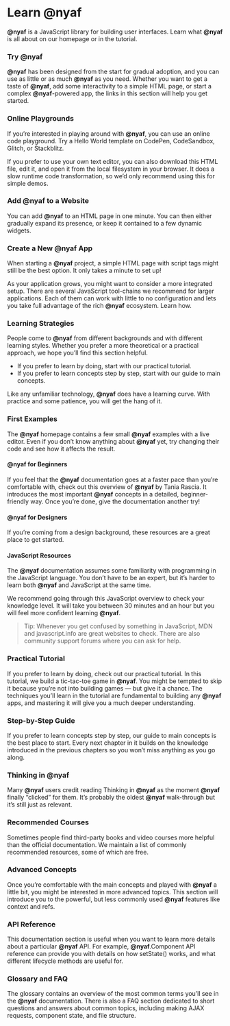 # Learn @nyaf

**@nyaf** is a JavaScript library for building user interfaces. Learn what **@nyaf** is all about on our homepage or in the tutorial.

### Try **@nyaf**

**@nyaf** has been designed from the start for gradual adoption, and you can use as little or as much **@nyaf** as you need. Whether you want to get a taste of **@nyaf**, add some interactivity to a simple HTML page, or start a complex **@nyaf**-powered app, the links in this section will help you get started.

### Online Playgrounds

If you’re interested in playing around with **@nyaf**, you can use an online code playground. Try a Hello World template on CodePen, CodeSandbox, Glitch, or Stackblitz.

If you prefer to use your own text editor, you can also download this HTML file, edit it, and open it from the local filesystem in your browser. It does a slow runtime code transformation, so we’d only recommend using this for simple demos.

### Add **@nyaf** to a Website

You can add **@nyaf** to an HTML page in one minute. You can then either gradually expand its presence, or keep it contained to a few dynamic widgets.

### Create a New **@nyaf** App

When starting a **@nyaf** project, a simple HTML page with script tags might still be the best option. It only takes a minute to set up!

As your application grows, you might want to consider a more integrated setup. There are several JavaScript tool-chains we recommend for larger applications. Each of them can work with little to no configuration and lets you take full advantage of the rich **@nyaf** ecosystem. Learn how.

### Learning Strategies

People come to **@nyaf** from different backgrounds and with different learning styles. Whether you prefer a more theoretical or a practical approach, we hope you’ll find this section helpful.

* If you prefer to learn by doing, start with our practical tutorial.
* If you prefer to learn concepts step by step, start with our guide to main concepts.

Like any unfamiliar technology, **@nyaf** does have a learning curve. With practice and some patience, you will get the hang of it.

### First Examples

The **@nyaf** homepage contains a few small **@nyaf** examples with a live editor. Even if you don’t know anything about **@nyaf** yet, try changing their code and see how it affects the result.

#### **@nyaf** for Beginners

If you feel that the **@nyaf** documentation goes at a faster pace than you’re comfortable with, check out this overview of **@nyaf** by Tania Rascia. It introduces the most important **@nyaf** concepts in a detailed, beginner-friendly way. Once you’re done, give the documentation another try!

#### **@nyaf** for Designers

If you’re coming from a design background, these resources are a great place to get started.

#### JavaScript Resources

The **@nyaf** documentation assumes some familiarity with programming in the JavaScript language. You don’t have to be an expert, but it’s harder to learn both **@nyaf** and JavaScript at the same time.

We recommend going through this JavaScript overview to check your knowledge level. It will take you between 30 minutes and an hour but you will feel more confident learning **@nyaf**.

> Tip: Whenever you get confused by something in JavaScript, MDN and javascript.info are great websites to check. There are also community support forums where you can ask for help.

### Practical Tutorial

If you prefer to learn by doing, check out our practical tutorial. In this tutorial, we build a tic-tac-toe game in **@nyaf**. You might be tempted to skip it because you’re not into building games — but give it a chance. The techniques you’ll learn in the tutorial are fundamental to building any **@nyaf** apps, and mastering it will give you a much deeper understanding.

### Step-by-Step Guide

If you prefer to learn concepts step by step, our guide to main concepts is the best place to start. Every next chapter in it builds on the knowledge introduced in the previous chapters so you won’t miss anything as you go along.

### Thinking in **@nyaf**

Many **@nyaf** users credit reading Thinking in **@nyaf** as the moment **@nyaf** finally “clicked” for them. It’s probably the oldest **@nyaf** walk-through but it’s still just as relevant.

### Recommended Courses

Sometimes people find third-party books and video courses more helpful than the official documentation. We maintain a list of commonly recommended resources, some of which are free.

### Advanced Concepts

Once you’re comfortable with the main concepts and played with **@nyaf** a little bit, you might be interested in more advanced topics. This section will introduce you to the powerful, but less commonly used **@nyaf** features like context and refs.

### API Reference

This documentation section is useful when you want to learn more details about a particular **@nyaf** API. For example, **@nyaf**.Component API reference can provide you with details on how setState() works, and what different lifecycle methods are useful for.

### Glossary and FAQ

The glossary contains an overview of the most common terms you’ll see in the **@nyaf** documentation. There is also a FAQ section dedicated to short questions and answers about common topics, including making AJAX requests, component state, and file structure.
